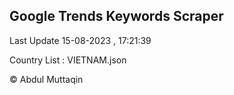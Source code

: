 

## Google Trends Keywords Scraper 
 
Last Update 15-08-2023 , 17:21:39

Country List :
VIETNAM.json



© Abdul Muttaqin 
